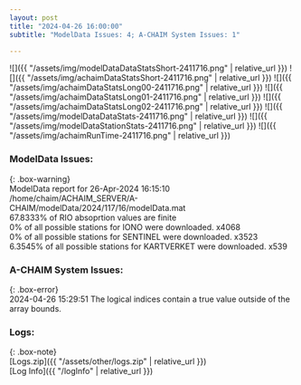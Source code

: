 ```yaml
---
layout: post
title: "2024-04-26 16:00:00"
subtitle: "ModelData Issues: 4; A-CHAIM System Issues: 1"

---
```


![]({{ "/assets/img/modelDataDataStatsShort-2411716.png" | relative_url }})
![]({{ "/assets/img/achaimDataStatsShort-2411716.png" | relative_url }})
![]({{ "/assets/img/achaimDataStatsLong00-2411716.png" | relative_url }})
![]({{ "/assets/img/achaimDataStatsLong01-2411716.png" | relative_url }})
![]({{ "/assets/img/achaimDataStatsLong02-2411716.png" | relative_url }})
![]({{ "/assets/img/modelDataDataStats-2411716.png" | relative_url }})
![]({{ "/assets/img/modelDataStationStats-2411716.png" | relative_url }})
![]({{ "/assets/img/achaimRunTime-2411716.png" | relative_url }})


### ModelData Issues:  
  
{: .box-warning}  
 ModelData report for 26-Apr-2024 16:15:10   
 /home/chaim/ACHAIM_SERVER/A-CHAIM/modelData/2024/117/16/modelData.mat   
 67.8333% of RIO absoprtion values are finite   
 0% of all possible stations for IONO were downloaded. x4068   
 0% of all possible stations for SENTINEL were downloaded. x3523   
 6.3545% of all possible stations for KARTVERKET were downloaded. x539   
  
### A-CHAIM System Issues:  
  
{: .box-error}  
2024-04-26 15:29:51 The logical indices contain a true value outside of the array bounds.  

### Logs:  
  
{: .box-note}  
[Logs.zip]({{ "/assets/other/logs.zip" | relative_url }})  
[Log Info]({{ "/logInfo" | relative_url }})  
